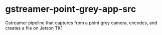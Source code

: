 # gstreamer-point-grey-app-src
Gstreamer pipeline that captures from a point grey camera, encodes, and creates a file on Jetson TK1

